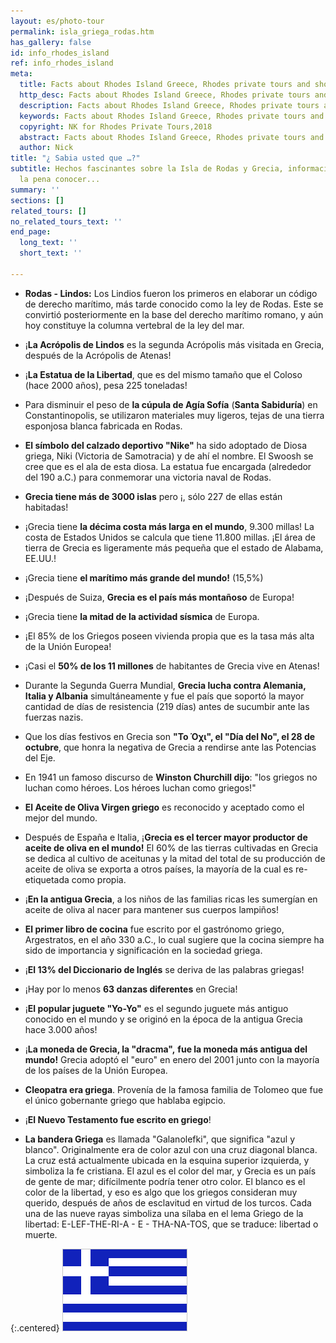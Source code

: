 ```yaml
---
layout: es/photo-tour
permalink: isla_griega_rodas.htm
has_gallery: false
id: info_rhodes_island
ref: info_rhodes_island
meta:
  title: Facts about Rhodes Island Greece, Rhodes private tours and shore excursions
  http_desc: Facts about Rhodes Island Greece, Rhodes private tours and shore excursions
  description: Facts about Rhodes Island Greece, Rhodes private tours and shore excursions
  keywords: Facts about Rhodes Island Greece, Rhodes private tours and shore excursions
  copyright: NK for Rhodes Private Tours,2018
  abstract: Facts about Rhodes Island Greece, Rhodes private tours and shore excursions
  author: Nick
title: "¿ Sabia usted que …?"
subtitle: Hechos fascinantes sobre la Isla de Rodas y Grecia, información que vale
  la pena conocer...
summary: ''
sections: []
related_tours: []
no_related_tours_text: ''
end_page:
  long_text: ''
  short_text: ''

---
```

- **Rodas - Lindos:** Los Lindios fueron los primeros en elaborar un código de derecho marítimo, más tarde conocido como la ley de Rodas. Este se convirtió posteriormente en la base del derecho marítimo romano, y aún hoy constituye la columna vertebral de la ley del mar.

- ¡**La Acrópolis de Lindos** es la segunda Acrópolis más visitada en Grecia, después de la Acrópolis de Atenas!

- ¡**La Estatua de la Libertad**, que es del mismo tamaño que el Coloso (hace 2000 años), pesa 225 toneladas!

- Para disminuir el peso de **la cúpula de Agía Sofía** (**Santa Sabiduría**) en Constantinopolis, se utilizaron materiales muy ligeros, tejas de una tierra esponjosa blanca fabricada en Rodas.

- **El símbolo del calzado deportivo "Nike"** ha sido adoptado de Diosa griega, Niki (Victoria de Samotracia) y de ahí el nombre. El Swoosh se cree que es el ala de esta diosa. La estatua fue encargada (alrededor del 190 a.C.) para conmemorar una victoria naval de Rodas.

- **Grecia tiene más de 3000 islas** pero ¡, sólo 227 de ellas están habitadas!

- ¡Grecia tiene **la décima costa más larga en el mundo**, 9.300 millas! La costa de Estados Unidos se calcula que tiene 11.800 millas. ¡El área de tierra de Grecia es ligeramente más pequeña que el estado de Alabama, EE.UU.!

- ¡Grecia tiene **el marítimo más grande del mundo!** (15,5%)

- ¡Después de Suiza, **Grecia es el país más montañoso** de Europa!

- ¡Grecia tiene **la mitad de la actividad sísmica** de Europa.

- ¡El 85% de los Griegos poseen vivienda propia que es la tasa más alta de la Unión Europea!

- ¡Casi el **50% de los 11 millones** de habitantes de Grecia vive en Atenas!

- Durante la Segunda Guerra Mundial, **Grecia lucha contra Alemania, Italia y Albania** simultáneamente y fue el país que soportó la mayor cantidad de días de resistencia (219 días) antes de sucumbir ante las fuerzas nazis.

- Que los días festivos en Grecia son **"Το Όχι", el "Día del No", el 28 de octubre**, que honra la negativa de Grecia a rendirse ante las Potencias del Eje.

- En 1941 un famoso discurso de **Winston Churchill dijo**: "los griegos no luchan como héroes. Los héroes luchan como griegos!"

- **El Aceite de Oliva Virgen griego** es reconocido y aceptado como el mejor del mundo.

- Después de España e Italia, ¡**Grecia es el tercer mayor productor de aceite de oliva en el mundo!** El 60% de las tierras cultivadas en Grecia se dedica al cultivo de aceitunas y la mitad del total de su producción de aceite de oliva se exporta a otros países, la mayoría de la cual es re-etiquetada como propia.

- ¡**En la antigua Grecia**, a los niños de las familias ricas les sumergían en aceite de oliva al nacer para mantener sus cuerpos lampiños!

- **El primer libro de cocina** fue escrito por el gastrónomo griego, Argestratos, en el año 330 a.C., lo cual sugiere que la cocina siempre ha sido de importancia y significación en la sociedad griega.

- ¡**El 13% del Diccionario de Inglés** se deriva de las palabras griegas!

- ¡Hay por lo menos **63 danzas diferentes** en Grecia!

- ¡**El popular juguete "Yo-Yo"** es el segundo juguete más antiguo conocido en el mundo y se originó en la época de la antigua Grecia hace 3.000 años!

- ¡**La moneda de Grecia, la "dracma",** **fue la moneda más antigua del mundo!** Grecia adoptó el "euro" en enero del 2001 junto con la mayoría de los países de la Unión Europea.

- **Cleopatra era griega**. Provenía de la famosa familia de Tolomeo que fue el único gobernante griego que hablaba egipcio.

- ¡**El Nuevo Testamento fue escrito en griego**!

- **La bandera Griega** es llamada "Galanolefki", que significa "azul y blanco". Originalmente era de color azul con una cruz diagonal blanca. La cruz está actualmente ubicada en la esquina superior izquierda, y simboliza la fe cristiana. El azul es el color del mar, y Grecia es un país de gente de mar; difícilmente podría tener otro color. El blanco es el color de la libertad, y eso es algo que los griegos consideran muy querido, después de años de esclavitud en virtud de los turcos. Cada una de las nueve rayas simboliza una sílaba en el lema Griego de la libertad: E-LEF-THE-RI-A - E - THA-NA-TOS, que se traduce: libertad o muerte.

{:.centered}
![Fascinating Facts, Rhodes, Greece](./img/fascinating_facts/fascinating_facts_mod.gif)